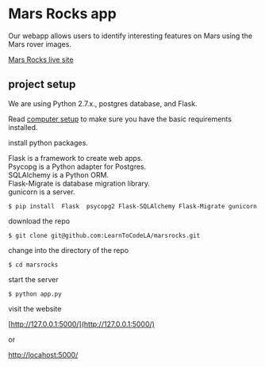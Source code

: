 # Mars Rocks app

Our webapp allows users to identify interesting features on Mars using the Mars rover images.

[Mars Rocks live site](https://marsrocks.herokuapp.com/)


## project setup

We are using Python 2.7.x., postgres database, and Flask.

Read [computer setup](https://github.com/LearnToCodeLA/marsrocks/wiki/Computer-setup) to make sure you have the basic requirements installed.

install python packages.

Flask is a framework to create web apps.  
Psycopg is a Python adapter for Postgres.  
SQLAlchemy is a Python ORM.  
Flask-Migrate is database migration library.  
gunicorn is a server.  
```
$ pip install  Flask  psycopg2 Flask-SQLAlchemy Flask-Migrate gunicorn
```

download the repo
```
$ git clone git@github.com:LearnToCodeLA/marsrocks.git
```

change into the directory of the repo

```
$ cd marsrocks
```

start the server

```
$ python app.py
```
visit the website

[http://127.0.0.1:5000/](http://127.0.0.1:5000/)

or 

[http://locahost:5000/](http://locahost:5000/)
